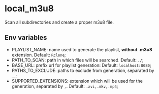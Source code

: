 # local_m3u8
Scan all subdirectories and create a proper m3u8 file.

## Env variables
- PLAYLIST_NAME: name used to generate the playlist, **without .m3u8** extension. Default: `Rclone`;
- PATH_TO_SCAN: path in which files will be searched. Default: `./`;
- BASE_URL: prefix url for playlist generation: Default: `localhost:8080`;
- PATHS_TO_EXCLUDE: paths to exclude from generation, separated by `,`.;
- SUPPORTED_EXTENSIONS: extension which will be used for the generation, separated by `,`. Default: `.avi,.mkv,.mp4`;

